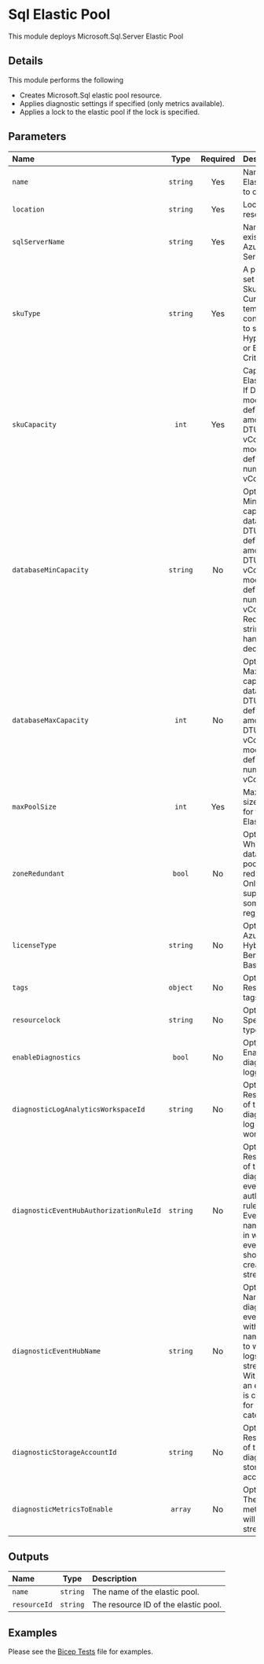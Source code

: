 # Sql Elastic Pool

This module deploys Microsoft.Sql.Server Elastic Pool

## Details

This module performs the following

- Creates Microsoft.Sql elastic pool resource.
- Applies diagnostic settings if specified (only metrics available).
- Applies a lock to the elastic pool if the lock is specified.

## Parameters

| Name                                    | Type     | Required | Description                                                                                                                                                |
| :-------------------------------------- | :------: | :------: | :--------------------------------------------------------------------------------------------------------------------------------------------------------- |
| `name`                                  | `string` | Yes      | Name of Elastic Pool to create.                                                                                                                            |
| `location`                              | `string` | Yes      | Location of resource.                                                                                                                                      |
| `sqlServerName`                         | `string` | Yes      | Name of existing Azure SQL Server.                                                                                                                         |
| `skuType`                               | `string` | Yes      | A predefined set of SkuTypes. Currently template not configured to support Hyper-Scale or Business Critical.                                               |
| `skuCapacity`                           | `int`    | Yes      | Capacity of Elastic Pool.  If DTU model, define amount of DTU. If vCore model, define number of vCores.                                                    |
| `databaseMinCapacity`                   | `string` | No       | Optional. Minimum capacity per database.  If DTU model, define amount of DTU. If vCore model, define number of vCores. Requires string to handle decimals. |
| `databaseMaxCapacity`                   | `int`    | No       | Optional. Maximum capacity per database.  If DTU model, define amount of DTU. If vCore model, define number of vCores.                                     |
| `maxPoolSize`                           | `int`    | Yes      | Maximum size in bytes for the Elastic Pool.                                                                                                                |
| `zoneRedundant`                         | `bool`   | No       | Optional. Whether the databases in pool zone redundant. Only supported in some regions.                                                                    |
| `licenseType`                           | `string` | No       | Optional. For Azure Hybrid Benefit, use BasePrice.                                                                                                         |
| `tags`                                  | `object` | No       | Optional. Resource tags.                                                                                                                                   |
| `resourcelock`                          | `string` | No       | Optional. Specify the type of lock.                                                                                                                        |
| `enableDiagnostics`                     | `bool`   | No       | Optional. Enable diagnostic logging.                                                                                                                       |
| `diagnosticLogAnalyticsWorkspaceId`     | `string` | No       | Optional. Resource ID of the diagnostic log analytics workspace.                                                                                           |
| `diagnosticEventHubAuthorizationRuleId` | `string` | No       | Optional. Resource ID of the diagnostic event hub authorization rule for the Event Hubs namespace in which the event hub should be created or streamed to. |
| `diagnosticEventHubName`                | `string` | No       | Optional. Name of the diagnostic event hub within the namespace to which logs are streamed. Without this, an event hub is created for each log category.   |
| `diagnosticStorageAccountId`            | `string` | No       | Optional. Resource ID of the diagnostic storage account.                                                                                                   |
| `diagnosticMetricsToEnable`             | `array`  | No       | Optional. The name of metrics that will be streamed.                                                                                                       |

## Outputs

| Name         | Type     | Description                          |
| :----------- | :------: | :----------------------------------- |
| `name`       | `string` | The name of the elastic pool.        |
| `resourceId` | `string` | The resource ID of the elastic pool. |

## Examples

Please see the [Bicep Tests](test/main.test.bicep) file for examples.
